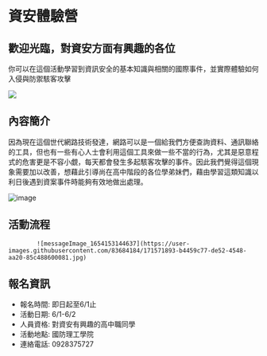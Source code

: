 # 資安體驗營
## 歡迎光臨，對資安方面有興趣的各位

你可以在這個活動學習到資訊安全的基本知識與相關的國際事件，並實際體驗如何入侵與防禦駭客攻擊

![](https://i.imgur.com/WXzdnov.png)

## 內容簡介
因為現在這個世代網路技術發達，網路可以是一個給我們方便查詢資料、通訊聯絡的工具，但也有一些有心人士會利用這個工具來做一些不當的行為，尤其是惡意程式的危害更是不容小覷，每天都會發生多起駭客攻擊的事件。因此我們覺得這個現象需要加以改善，想藉此引導尚在高中階段的各位學弟妹們，藉由學習這類知識以利日後遇到資案事件時能夠有效地做出處理。

![image](https://user-images.githubusercontent.com/83684184/171565314-5659e0ef-92de-4617-86fd-d22403075a2e.png)


## 活動流程   
            ![messageImage_1654153144637](https://user-images.githubusercontent.com/83684184/171571893-b4459c77-de52-4548-aa20-85c488600081.jpg)




## 報名資訊
- 報名時間: 即日起至6/1止
- 活動日期: 6/1-6/2
- 人員資格: 對資安有興趣的高中職同學
- 活動地點: 國防理工學院
- 連絡電話: 0928375727
